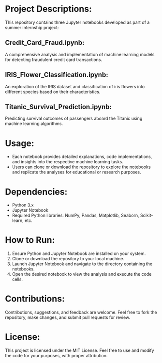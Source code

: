 <h1>Project Descriptions:</h1>

<p>This repository contains three Jupyter notebooks developed as part of a summer internship project:</p>

<h2>Credit_Card_Fraud.ipynb:</h2>
<p>A comprehensive analysis and implementation of machine learning models for detecting fraudulent credit card transactions.</p>

<h2>IRIS_Flower_Classification.ipynb:</h2>
<p>An exploration of the IRIS dataset and classification of iris flowers into different species based on their characteristics.</p>

<h2>Titanic_Survival_Prediction.ipynb:</h2>
<p>Predicting survival outcomes of passengers aboard the Titanic using machine learning algorithms.</p>

<h1>Usage:</h1>
<ul>
  <li>Each notebook provides detailed explanations, code implementations, and insights into the respective machine learning tasks.</li>
  <li>Users can clone or download the repository to explore the notebooks and replicate the analyses for educational or research purposes.</li>
</ul>

<h1>Dependencies:</h1>
<ul>
  <li>Python 3.x</li>
  <li>Jupyter Notebook</li>
  <li>Required Python libraries: NumPy, Pandas, Matplotlib, Seaborn, Scikit-learn, etc.</li>
</ul>

<h1>How to Run:</h1>
<ol>
  <li>Ensure Python and Jupyter Notebook are installed on your system.</li>
  <li>Clone or download the repository to your local machine.</li>
  <li>Launch Jupyter Notebook and navigate to the directory containing the notebooks.</li>
  <li>Open the desired notebook to view the analysis and execute the code cells.</li>
</ol>

<h1>Contributions:</h1>
<p>Contributions, suggestions, and feedback are welcome. Feel free to fork the repository, make changes, and submit pull requests for review.</p>

<h1>License:</h1>
<p>This project is licensed under the MIT License. Feel free to use and modify the code for your purposes, with proper attribution.</p>
